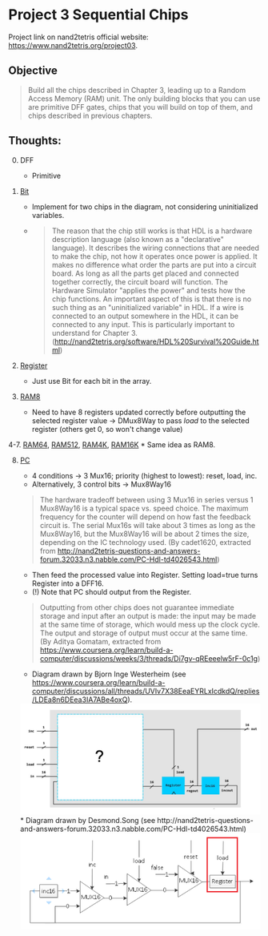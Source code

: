 # Project 3 Sequential Chips

Project link on nand2tetris official website: https://www.nand2tetris.org/project03.

## Objective
> Build all the chips described in Chapter 3, leading up to a Random Access Memory (RAM) unit. The only building blocks that you can use are primitive DFF gates, chips that you will build on top of them, and chips described in previous chapters.

## Thoughts:
0. DFF
    * Primitive

1. [Bit](files/a/Bit.hdl)
    * Implement for two chips in the diagram, not considering uninitialized variables.
    * > The reason that the chip still works is that HDL is a hardware description language (also known as a "declarative" language). It describes the wiring connections that are needed to make the chip, not how it operates once power is applied. It makes no difference what order the parts are put into a circuit board. As long as all the parts get placed and connected together correctly, the circuit board will function. The Hardware Simulator "applies the power" and tests how the chip functions. An important aspect of this is that there is no such thing as an "uninitialized variable" in HDL. If a wire is connected to an output somewhere in the HDL, it can be connected to any input. This is particularly important to understand for Chapter 3. (http://nand2tetris.org/software/HDL%20Survival%20Guide.html)

2. [Register](files/a/Register.hdl)
    * Just use Bit for each bit in the array.

3. [RAM8](files/a/RAM8.hdl)
    * Need to have 8 registers updated correctly before outputting the selected register value -> DMux8Way to pass *load* to the selected register (others get 0, so won't change value)

4-7. [RAM64](files/a/RAM64.hdl), [RAM512](files/b/RAM512.hdl), [RAM4K](files/b/RAM4K.hdl), [RAM16K](files/b/RAM16K.hdl)
    * Same idea as RAM8.

8. [PC](files/a/PC.hdl)
    * 4 conditions -> 3 Mux16;  priority (highest to lowest): reset, load, inc.
    * Alternatively, 3 control bits -> Mux8Way16
    > The hardware tradeoff between using 3 Mux16 in series versus 1 Mux8Way16 is a typical space vs. speed choice. The maximum frequency for the counter will depend on how fast the feedback circuit is. The serial Mux16s will take about 3 times as long as the Mux8Way16, but the Mux8Way16 will be about 2 times the size, depending on the IC technology used. 
    (By cadet1620, extracted from http://nand2tetris-questions-and-answers-forum.32033.n3.nabble.com/PC-Hdl-td4026543.html)

    * Then feed the processed value into Register. Setting load=true turns Register into a DFF16.
    * (!) Note that PC should output from the Register. 
    > Outputting from other chips does not guarantee immediate storage and input after an output is made: the input may be made at the same time of storage, which would mess up the clock cycle. The output and storage of output must occur at the same time.
    (By Aditya Gomatam, extracted from https://www.coursera.org/learn/build-a-computer/discussions/weeks/3/threads/Di7gv-qREeeelw5rF-0c1g)
    * Diagram drawn by Bjorn Inge Westerheim (see https://www.coursera.org/learn/build-a-computer/discussions/all/threads/UVIv7X38EeaEYRLxIcdkdQ/replies/LDEa8n6DEea3IA7ABe4oxQ).
    <img src="PC_diagram.jpeg" width="500px">
    * Diagram drawn by Desmond.Song (see http://nand2tetris-questions-and-answers-forum.32033.n3.nabble.com/PC-Hdl-td4026543.html)
    <img src="PC_diagram2.png">

